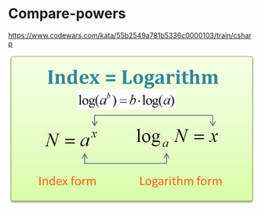 # Compare-powers
https://www.codewars.com/kata/55b2549a781b5336c0000103/train/csharp

![My Image](https://github.com/sg6336/Compare-powers/blob/main/index%20Logarithm.png)


